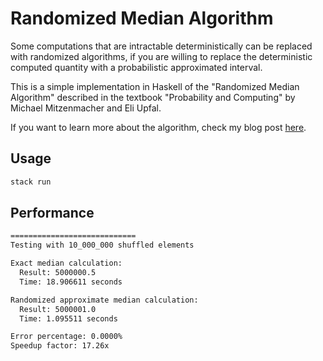 # Randomized Median Algorithm

Some computations that are intractable deterministically can be replaced with randomized algorithms,
if you are willing to replace the deterministic computed quantity with a probabilistic approximated interval.

This is a simple implementation in Haskell of the "Randomized Median Algorithm" described 
in the textbook "Probability and Computing" by Michael Mitzenmacher and Eli Upfal.

If you want to learn more about the algorithm, check my blog post [here](https://storopoli.com/blog/randomness).

## Usage

```bash
stack run
```

## Performance

```bash
============================
Testing with 10_000_000 shuffled elements

Exact median calculation:
  Result: 5000000.5
  Time: 18.906611 seconds

Randomized approximate median calculation:
  Result: 5000001.0
  Time: 1.095511 seconds

Error percentage: 0.0000%
Speedup factor: 17.26x
```
